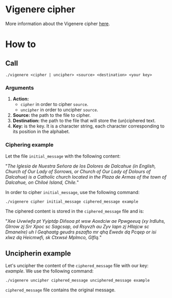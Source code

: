 # Vigenere cipher
More information about the Vigenere cipher [here](https://en.wikipedia.org/wiki/Vigen%C3%A8re_cipher).

# How to
## Call
```
./vigenere <cipher | uncipher> <source> <destination> <your key>
```
### Arguments
1. **Action:** 
   - ```cipher``` in order to cipher ```source```.
   - ```uncipher``` in order to uncipher ```source```.
2. **Source:** the path to the file to cipher.
3. **Destination:** the path to the file that will store the (un)ciphered text.
4. **Key:** is the key. It is a character string, each character corresponding to its position in the alphabet.

### Ciphering example
Let the file ```initial_message``` with the following content:

"*The Iglesia de Nuestra Señora de los Dolores de Dalcahue (in English, Church of Our Lady of Sorrows, or Church of Our Lady of Dolours of Dalcahue) is a Catholic church located in the Plaza de Armas of the town of Dalcahue, on Chiloé Island, Chile.*"

In order to cipher ```initial_message```, use the following command: 
```
./vigenere cipher initial_message ciphered_message example
```

The ciphered content is stored in the ```ciphered_message``` file and is:

"*Xee Uvwiwfa pt Yyiptdp Diñsoa pt wsw Aoxdciw ae Ppwgeeuq (xy Irdluhs, Glrrow zj Srr Xpoc sc Sagcsap, od Rsyvzh au Zyv Iapn zj Hllajcw sc Dmanelre) uh l Geqhaatg geudrs pszafto mr qhq Ewedx dq Pcqep or isi xlwz dq Heicmwfi, sk Ctxwsé Mplmco, Glflq.*"

## Uncipherin example
Let's uncipher the content of the ```ciphered_message``` file with our key: *example*. We use the following command: 
```
./vigenere uncipher ciphered_message unciphered_message example
```

```ciphered_message``` file contains the original message.


